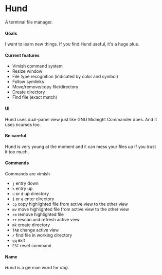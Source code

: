 # Hund
A terminal file manager.
#### Goals
I want to learn new things. If you find Hund useful, it's a huge plus.
#### Current features
- Vimish command system
- Resize window
- File type recognition (indicated by color and symbol)
- Follow symlinks
- Move/remove/copy file/directory
- Create directory
- Find file (exact match)
#### UI
Hund uses dual-panel view just like GNU Midnight Commander does. And it uses ncurses too.
#### Be careful
Hund is very young at the moment and it can mess your files up if you trust it too much.
#### Commands
Commands are vimish
- `j` entry down
- `k` entry up
- `u` or `d` up directory
- `i` or `e` enter directory
- `cp` copy highlighted file from active view to the other view
- `mv` move highlighted file from active view to the other view
- `rm` remove highlighted file
- `rr` rescan and refresh active view
- `mk` create directory
- `TAB` change active view
- `/` find file in working directory
- `qq` exit
- `ESC` reset command
#### Name
_Hund_ is a german word for _dog_.

